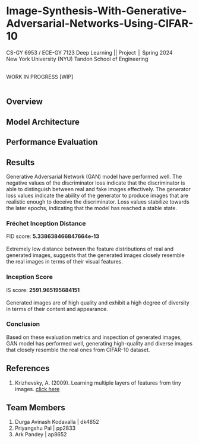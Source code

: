 # Image-Synthesis-With-Generative-Adversarial-Networks-Using-CIFAR-10

CS-GY 6953 / ECE-GY 7123 Deep Learning || Project || Spring 2024 <br />
New York University (NYU) Tandon School of Engineering <br /> <br />

WORK IN PROGRESS [WIP] <br /> <br />

## Overview



## Model Architecture




## Performance Evaluation



## Results

Generative Adversarial Network (GAN) model have performed well. The negative values of the discriminator loss indicate that the discriminator is able to distinguish between real and fake images effectively. The generator loss values indicate the ability of the generator to produce images that are realistic enough to deceive the discriminator. Loss values stabilize towards the later epochs, indicating that the model has reached a stable state. <br />

### Fréchet Inception Distance
FID score: **5.338638466847664e-13** <br /> <br />
Extremely low distance between the feature distributions of real and generated images, suggests that the generated images closely resemble the real images in terms of their visual features. <br />

### Inception Score
IS score: **2591.965195684151** <br /> <br />
Generated images are of high quality and exhibit a high degree of diversity in terms of their content and appearance. <br />

### Conclusion

Based on these evaluation metrics and inspection of generated images, GAN model has performed well, generating high-quality and diverse images that closely resemble the real ones from CIFAR-10 dataset.

## References

1. Krizhevsky, A. (2009). Learning multiple layers of features from tiny images. [click here](https://www.cs.toronto.edu/~kriz/cifar.html)

## Team Members
1. Durga Avinash Kodavalla | dk4852 <br />
2. Priyangshu Pal | pp2833 <br />
3. Ark Pandey | ap8652 <br />
